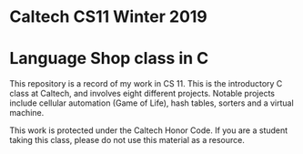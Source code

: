 # Caltech CS11 Winter 2019
# Language Shop class in C

This repository is a record of my work in CS 11. This is the introductory C class at Caltech, and involves eight different projects.
Notable projects include cellular automation (Game of Life), hash tables, sorters and a virtual machine.

This work is protected under the Caltech Honor Code. If you are a student taking this class, please do not use this material as a resource.
